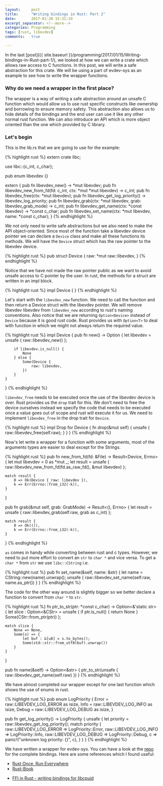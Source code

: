 ```yaml
---
layout:     post
title:      "Writing bindings in Rust: Part 2"
date:       2017-01-28 15:31:19
excerpt_separator: <!--more-->
categories: Programming
tags: [rust, libevdev]
comments:   true

---
```


In the last [post]({{ site.baseurl }}/programming/2017/01/15/Writing-bindings-in-Rust-part-1/), we looked at how we can write a crate which allows raw access to C functions. In this post, we will write a safe abstraction for this crate.
We will be using a part of evdev-sys as an example to see how to write the wrapper functions.

<!--more-->

### Why do we need a wrapper in the first place?

The wrapper is a way of writing a safe abstraction around an unsafe C function which would allow us to use rust specific constructs like
ownership and borrowing to ensure memory safety. This abstraction also allows us to hide details of the bindings and the end user can use it
like any other normal rust function. We can also introduce an API which is more object oriented than the one which provided by C library.

### Let's begin

This is the lib.rs that we are going to use for the example:

{% highlight rust %}
extern crate libc;

use libc::{c_int, c_char};

pub enum libevdev {}

extern {
    pub fn libevdev_new() -> *mut libevdev;
    pub fn libevdev_new_from_fd(fd: c_int,
                                ctx: *mut *mut libevdev) -> c_int;
    pub fn libevdev_free(ctx: *mut libevdev);
    pub fn libevdev_get_log_priority() -> libevdev_log_priority;
    pub fn libevdev_grab(ctx: *mut libevdev,
                         grab: libevdev_grab_mode) -> c_int;
    pub fn libevdev_get_name(ctx: *const libevdev) -> *const c_char;
    pub fn libevdev_set_name(ctx: *mut libevdev, name: *const c_char);
}
{% endhighlight %}

We not only need to write safe abstractions but we also need to make the API object-oriented. Since most of the function take a libevdev device
pointer we can declare a `Device` class and make all these functions its methods. We will have the `Device` struct which has the raw pointer to
the libevdev device.

{% highlight rust %}
pub struct Device {
    raw: *mut raw::libevdev,
}
{% endhighlight %}

Notice that we have not made the raw pointer public as we want to avoid unsafe access to C pointer by the user.
In rust, the methods for a struct are written in an impl block.

{% highlight rust %}
impl Device {
}
{% endhighlight %}

Let's start with the `libevdev_new` function. We need to call the function and then return a Device struct with the libevdev pointer. We will remove libevdev
libevdev from `libevdev_new` according to rust's naming conventions. Also notice that we are returning `Option<Device>` instead of `Device`
because it is good rust code. Rust provides us with `Option<T>` to deal with function in which we might not always return the required value.

{% highlight rust %}
impl Device {
    pub fn new() -> Option<Device> {
        let libevdev = unsafe {
            raw::libevdev_new()
        };

        if libevdev.is_null() {
            None
        } else {
            Some(Device {
                raw: libevdev,
            })
        }
    }
}
{% endhighlight %}

`libevdev_free` needs to be executed once the use of the libevdev device is over. Rust provides us the `drop` trait for this. We don't need
to free the device ourselves instead we specify the code that needs to be executed once a value goes out of scope and rust will execute it
for us. We need to implement `libevdev_free` in the drop trait for `Device`.

{% highlight rust %}
impl Drop for Device {
    fn drop(&mut self) {
        unsafe {
            raw::libevdev_free(self.raw);
        }
    }
}
{% endhighlight %}

Now's let write a wrapper for a function with some arguments, most of the arguments types are easier to deal except for the Strings.

{% highlight rust %}
pub fn new_from_fd(fd: &File) -> Result<Device, Errno> {
    let mut libevdev = 0 as *mut _;
    let result = unsafe {
        raw::libevdev_new_from_fd(fd.as_raw_fd(), &mut libevdev)
    };

    match result {
        0 => Ok(Device { raw: libevdev }),
        k => Err(Errno::from_i32(-k)),
    }
}

pub fn grab(&mut self, grab: GrabMode) -> Result<(), Errno> {
    let result = unsafe {
        raw::libevdev_grab(self.raw, grab as c_int)
    };

    match result {
        0 => Ok(()),
        k => Err(Errno::from_i32(-k)),
    }
}
{% endhighlight %}

`as` comes in handy while converting between rust and c types. However, we need to put more effort to convert an `str` to `char *` and vice
versa. To get a `char *` from `str` we use `libc::CString` i.e.

{% highlight rust %}
pub fn set_name(&self, name: &str) {
    let name = CString::new(name).unwrap();
    unsafe {
        raw::libevdev_set_name(self.raw, name.as_ptr())
    }
}
{% endhighlight %}

The code for the other way around is slightly bigger so we better declare a function to convert from `char *` to `str`.

{% highlight rust %}
fn ptr_to_str(ptr: *const c_char) -> Option<&'static str> {
    let slice : Option<&CStr> = unsafe {
        if ptr.is_null() {
            return None
        }
        Some(CStr::from_ptr(ptr))
    };

    match slice {
        None => None,
        Some(s) => {
            let buf : &[u8] = s.to_bytes();
            Some(std::str::from_utf8(buf).unwrap())
        }
    }
}

pub fn name(&self) -> Option<&str> {
    ptr_to_str(unsafe {
        raw::libevdev_get_name(self.raw)
    })
}
{% endhighlight %}

We have almost completed our wrapper except for one last function which shows the use of enums in rust.

{% highlight rust %}
pub enum LogPriority {
    Error = raw::LIBEVDEV_LOG_ERROR as isize,
    Info = raw::LIBEVDEV_LOG_INFO as isize,
    Debug = raw::LIBEVDEV_LOG_DEBUG as isize,
}

pub fn get_log_priority() -> LogPriority {
    unsafe {
        let priority = raw::libevdev_get_log_priority();
        match priority {
            raw::LIBEVDEV_LOG_ERROR => LogPriority::Error,
            raw::LIBEVDEV_LOG_INFO => LogPriority::Info,
            raw::LIBEVDEV_LOG_DEBUG => LogPriority::Debug,
            c => panic!("unknown log priority: {}", c),
        }
    }
}
{% endhighlight %}

We have written a wrapper for evdev-sys. You can have a look at the [repo](https://github.com/ndesh26/evdev-rs) for the complete bindings.
Here are some references which I found useful:

* [Rust Once, Run Everywhere](https://blog.rust-lang.org/2015/04/24/Rust-Once-Run-Everywhere.html)
* [Rust-Book](https://doc.rust-lang.org/book/ffi.html)
- [FFI in Rust - writing bindings for libcpuid](http://siciarz.net/ffi-rust-writing-bindings-libcpuid/)
